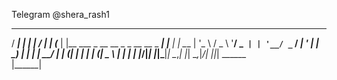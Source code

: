 Telegram 
@shera_rash1

   _____ _                                    _    __ 
  / ____| |                                  | |  /_ |
 | (___ | |__   ___ _ __ __ _   _ __ __ _ ___| |__ | |
  \___ \| '_ \ / _ \ '__/ _` | | '__/ _` / __| '_ \| |
  ____) | | | |  __/ | | (_| | | | | (_| \__ \ | | | |
 |_____/|_| |_|\___|_|  \__,_| |_|  \__,_|___/_| |_|_|
                           ______                     
                          |______|                    
